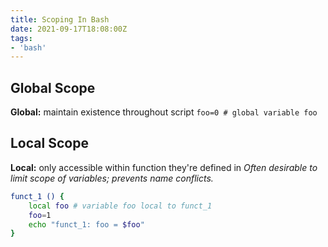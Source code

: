 ```yaml
---
title: Scoping In Bash
date: 2021-09-17T18:08:00Z
tags:
- 'bash'
---
```


## Global Scope

**Global:** maintain existence throughout script `foo=0 # global variable foo`

## Local Scope

**Local:** only accessible within function they're defined in *Often desirable to
limit scope of variables; prevents name conflicts.*

``` bash
funct_1 () {
    local foo # variable foo local to funct_1
    foo=1
    echo "funct_1: foo = $foo"
}
```
